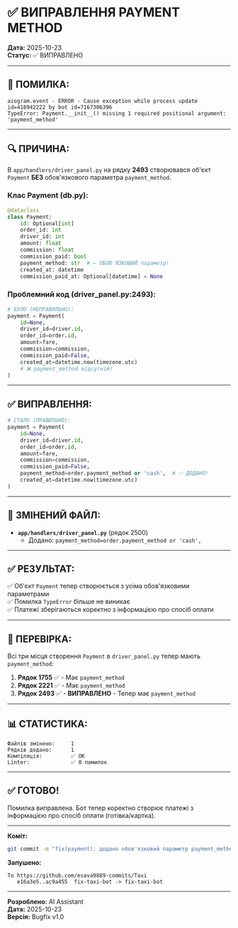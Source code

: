 # ✅ ВИПРАВЛЕННЯ PAYMENT METHOD

**Дата:** 2025-10-23  
**Статус:** ✅ ВИПРАВЛЕНО

---

## 🐛 ПОМИЛКА:

```
aiogram.event - ERROR - Cause exception while process update id=418942222 by bot id=7167306396
TypeError: Payment.__init__() missing 1 required positional argument: 'payment_method'
```

---

## 🔍 ПРИЧИНА:

В `app/handlers/driver_panel.py` на рядку **2493** створювався об'єкт `Payment` **БЕЗ** обов'язкового параметра `payment_method`.

### Клас Payment (db.py):

```python
@dataclass
class Payment:
    id: Optional[int]
    order_id: int
    driver_id: int
    amount: float
    commission: float
    commission_paid: bool
    payment_method: str  # ← ОБОВ'ЯЗКОВИЙ параметр!
    created_at: datetime
    commission_paid_at: Optional[datetime] = None
```

### Проблемний код (driver_panel.py:2493):

```python
# БУЛО (НЕПРАВИЛЬНО):
payment = Payment(
    id=None,
    driver_id=driver.id,
    order_id=order.id,
    amount=fare,
    commission=commission,
    commission_paid=False,
    created_at=datetime.now(timezone.utc)
    # ❌ payment_method відсутній!
)
```

---

## ✅ ВИПРАВЛЕННЯ:

```python
# СТАЛО (ПРАВИЛЬНО):
payment = Payment(
    id=None,
    driver_id=driver.id,
    order_id=order.id,
    amount=fare,
    commission=commission,
    commission_paid=False,
    payment_method=order.payment_method or 'cash',  # ✅ ДОДАНО!
    created_at=datetime.now(timezone.utc)
)
```

---

## 📁 ЗМІНЕНИЙ ФАЙЛ:

- **`app/handlers/driver_panel.py`** (рядок 2500)
  - Додано: `payment_method=order.payment_method or 'cash',`

---

## ✅ РЕЗУЛЬТАТ:

✅ Об'єкт `Payment` тепер створюється з усіма обов'язковими параметрами  
✅ Помилка `TypeError` більше не виникає  
✅ Платежі зберігаються коректно з інформацією про спосіб оплати

---

## 🧪 ПЕРЕВІРКА:

Всі три місця створення `Payment` в `driver_panel.py` тепер мають `payment_method`:

1. **Рядок 1755** ✅ - Має `payment_method`
2. **Рядок 2221** ✅ - Має `payment_method`  
3. **Рядок 2493** ✅ - **ВИПРАВЛЕНО** - Тепер має `payment_method`

---

## 📊 СТАТИСТИКА:

```
Файлів змінено:     1
Рядків додано:      1
Компіляція:         ✅ OK
Linter:             ✅ 0 помилок
```

---

## ✅ ГОТОВО!

Помилка виправлена. Бот тепер коректно створює платежі з інформацією про спосіб оплати (готівка/картка).

---

**Коміт:**
```bash
git commit -m "fix(payment): додано обов'язковий параметр payment_method до Payment"
```

**Запушено:**
```
To https://github.com/esava9889-commits/Taxi
   e16a3e5..ac9a455  fix-taxi-bot -> fix-taxi-bot
```

---

**Розроблено:** AI Assistant  
**Дата:** 2025-10-23  
**Версія:** Bugfix v1.0
